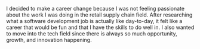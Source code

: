 I decided to make a career change because I was not feeling passionate about the work I was doing in the retail supply chain field. After researching what a software development job is actually like day-to-day, it felt like a career that would be fun and that I have the skills to do well in. I also wanted to move into the tech field since there is always so much opportunity, growth, and innovation happening.
